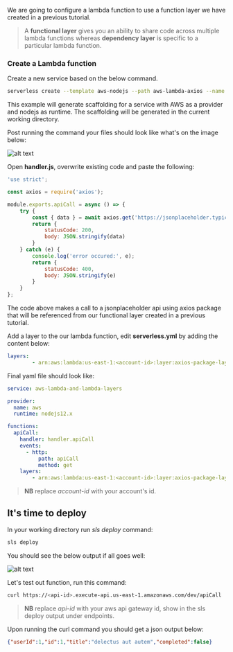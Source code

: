 
We are going to configure a lambda function to use a function layer we have created in a previous tutorial.

> A **functional layer** gives you an ability to share code across multiple lambda functions whereas **dependency layer** is specific to a particular lambda function.

### Create a Lambda function

Create a new service based on the below command.

```zsh
serverless create --template aws-nodejs --path aws-lambda-axios --name aws-lambda-and-lambda-layers
```
This example will generate scaffolding for a service with AWS as a provider and nodejs as runtime. The scaffolding will be generated in the current working directory.

Post running the command your files should look like what's on the image below:

![alt text](https://nextjs-portfolio.s3.amazonaws.com/aws-lambda-layers.jpg "AWS Lambda Layers")

Open **handler.js**, overwrite existing code and paste the following:

```javascript
'use strict';

const axios = require('axios');

module.exports.apiCall = async () => {
    try {
        const { data } = await axios.get('https://jsonplaceholder.typicode.com/todos/1');
        return {
            statusCode: 200,
            body: JSON.stringify(data)
        }
    } catch (e) {
        console.log('error occured:', e);
        return {
            statusCode: 400,
            body: JSON.stringify(e)
        }
    }
};

```

The code above makes a call to a jsonplaceholder api using axios package that will be referenced from our functional layer created in a previous tutorial.

Add a layer to the our lambda function, edit **serverless.yml** by adding the content below:

```yaml
layers:
        - arn:aws:lambda:us-east-1:<account-id>:layer:axios-package-layer:1
```

Final yaml file should look like:

```yaml
service: aws-lambda-and-lambda-layers

provider:
  name: aws
  runtime: nodejs12.x

functions:
  apiCall:
    handler: handler.apiCall
    events:
      - http:
          path: apiCall
          method: get
    layers:
        - arn:aws:lambda:us-east-1:<account-id>:layer:axios-package-layer:1
```

> **NB** replace _account-id_ with your account's id.

## It's time to deploy

In your working directory run _sls deploy_ command:

```bash
sls deploy
```
You should see the below output if all goes well:

![alt text](https://nextjs-portfolio.s3.amazonaws.com/aws-sls-deploy-lambda.png "AWS Lambda Layers")

Let's test out function, run this command:

```bash
curl https://<api-id>.execute-api.us-east-1.amazonaws.com/dev/apiCall
```

> **NB** replace _api-id_ with your aws api gateway id, show in the sls deploy output under endpoints.

Upon running the curl command you should get a json output below:

```json
{"userId":1,"id":1,"title":"delectus aut autem","completed":false}
```
